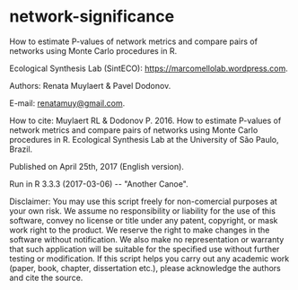 # network-significance

How to estimate P-values of network metrics and compare pairs of networks using Monte Carlo procedures in R.

Ecological Synthesis Lab (SintECO): https://marcomellolab.wordpress.com.

Authors: Renata Muylaert & Pavel Dodonov.

E-mail: renatamuy@gmail.com.

How to cite: Muylaert RL & Dodonov P. 2016. How to estimate P-values of network metrics and compare pairs of networks using Monte Carlo procedures in R. Ecological Synthesis Lab at the University of São Paulo, Brazil.

Published on April 25th, 2017 (English version).

Run in R 3.3.3 (2017-03-06) -- "Another Canoe".

Disclaimer: You may use this script freely for non-comercial purposes at your own risk. We assume no responsibility or liability for the use of this software, convey no license or title under any patent, copyright, or mask work right to the product. We reserve the right to make changes in the software without notification. We also make no representation or warranty that such application will be suitable for the specified use without further testing or modification. If this script helps you carry out any academic work (paper, book, chapter, dissertation etc.), please acknowledge the authors and cite the source.
